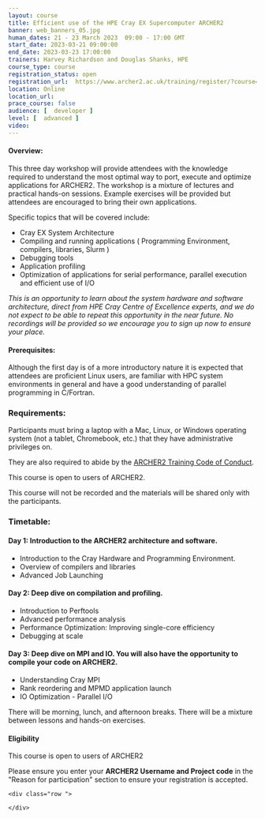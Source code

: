 ```yaml
---
layout: course
title: Efficient use of the HPE Cray EX Supercomputer ARCHER2 
banner: web_banners_05.jpg 
human_dates: 21 - 23 March 2023  09:00 - 17:00 GMT
start_date: 2023-03-21 09:00:00
end_date: 2023-03-23 17:00:00
trainers: Harvey Richardson and Douglas Shanks, HPE
course_type: course
registration_status: open
registration_url:  https://www.archer2.ac.uk/training/register/?course=230321-hpe-cray-ex 
location: Online
location_url:
prace_course: false
audience: [  developer ]
level: [  advanced ]
video:
---
```


#### Overview:

This three day workshop will provide attendees with the knowledge required to understand the most optimal way to port, execute and optimize applications for ARCHER2.  The workshop is a mixture of lectures and practical hands-on sessions.  Example exercises will be provided but attendees are encouraged to bring their own applications.

Specific topics that will be covered include:
* Cray EX System Architecture
* Compiling and running applications ( Programming Environment, compilers, libraries, Slurm )
* Debugging tools
* Application profiling 
* Optimization of applications for serial performance, parallel execution and efficient use of I/O

*This is an opportunity to learn about the system hardware and software architecture, direct from HPE Cray Centre of Excellence experts, and we do not expect to be able to repeat this opportunity in the near future.  No recordings will be provided so we encourage you to sign up now to ensure your place.*

#### Prerequisites:

Although the first day is of a more introductory nature it is expected that attendees are proficient Linux users, are familiar with HPC system environments in general and have a good understanding of parallel programming in C/Fortran.

### Requirements:

Participants must bring a laptop with a Mac, Linux, or Windows operating system (not a tablet, Chromebook, etc.) that they have administrative privileges on.

They are also required to abide by the [ARCHER2 Training Code of Conduct](../../code-of-conduct/). 

This course is open to users of ARCHER2. 

This course will not be recorded and the materials will be shared only with the participants.

### Timetable:



#### Day 1: Introduction to the ARCHER2 architecture and software.

- Introduction to the Cray Hardware and Programming Environment.
- Overview of compilers and libraries
- Advanced Job Launching

#### Day 2: Deep dive on compilation and profiling.

- Introduction to Perftools
- Advanced performance analysis
- Performance Optimization: Improving single-core efficiency
- Debugging at scale

#### Day 3: Deep dive on MPI and IO. You will also have the opportunity to compile your code on ARCHER2.

- Understanding Cray MPI
- Rank reordering and MPMD application launch
- IO Optimization - Parallel I/O

There will be morning, lunch, and afternoon breaks. 
There will be a mixture between lessons and hands-on exercises.



#### Eligibility

This course is open to users of ARCHER2

Please ensure you enter your **ARCHER2 Username and Project code** in the "Reason for participation" section to ensure your registration is accepted.

<section id="service">

<!-- 

<h2><a name="materials">Course materials</a></h2>
 -->


    <div class="row ">	

<!-- 		
      <div class="col-xs-6 col-sm-4">
        <a class="ar2_linkbox ar2_linkbox-green" 
          href="   ">
          <strong>Course materials</strong>         
        </a>
      </div>
 -->

<!--  
      <div class="col-xs-6 col-sm-4">
        <a class="ar2_linkbox ar2_linkbox-teal" 
          href="https://pad.archer2.ac.uk/p/320321-hpe-cray-ex">
          <strong>Course Chat</strong>       
        </a>
      </div>
		
 -->
 	</div>
		
		
					


<!-- 		
<h2><a name="videos">Videos</a></h2>

<h3>Session 1</h3>

<div>
	<iframe title="Video" width="560" height="315" src="https://www.youtube.com/embed/xxxxxxxxxxx" frameborder="0" allow="accelerometer; autoplay; encrypted-media; gyroscope; picture-in-picture" allowfullscreen></iframe>
</div>

 -->




<!--
 
<h2><a name="feedback">Feedback</a></h2>


    <div class="row ">	

      <div class="col-xs-6 col-sm-4">
        <a class="ar2_linkbox ar2_linkbox-teal" 


		   href="https://www.archer2.ac.uk/training/feedback/?course=230321-hpe-cray-ex"

		>
          <strong>Feedback</strong><br/>
          Please let us know what was great about this course and anything we can improve
        </a>
      </div>
    </div>
		
-->
 
</section>


